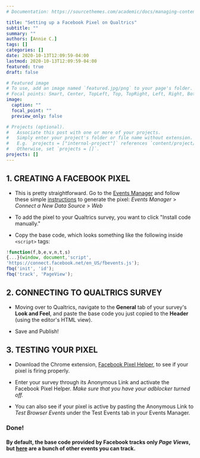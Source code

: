 ```yaml
---
# Documentation: https://sourcethemes.com/academic/docs/managing-content/

title: "Setting up a Facebook Pixel on Qualtrics"
subtitle: ""
summary: ""
authors: [Annie C.]
tags: []
categories: []
date: 2020-10-13T12:09:59-04:00
lastmod: 2020-10-13T12:09:59-04:00
featured: true
draft: false

# Featured image
# To use, add an image named `featured.jpg/png` to your page's folder.
# Focal points: Smart, Center, TopLeft, Top, TopRight, Left, Right, BottomLeft, Bottom, BottomRight.
image:
  caption: ""
  focal_point: ""
  preview_only: false

# Projects (optional).
#   Associate this post with one or more of your projects.
#   Simply enter your project's folder or file name without extension.
#   E.g. `projects = ["internal-project"]` references `content/project/deep-learning/index.md`.
#   Otherwise, set `projects = []`.
projects: []
---
```



  ## 1. CREATING A FACEBOOK PIXEL
  
  - This is pretty straightforward. Go to the [Events Manager](https://www.facebook.com/events_manager2/list/pixel/3271211936235421/overview?act=243922916906371) and follow these simple [instructions](https://www.facebook.com/business/help/952192354843755?id=1205376682832142) to generate the pixel: _Events Manager_ > _Connect a New Data Source_ > _Web_ 
  
  - To add the pixel to your Qualtrics survey, you want to click "Install code manually."
  
  - Copy the base code, which looks something like the following inside ``<script>`` tags:
  
  ```js
!function(f,b,e,v,n,t,s)
{...}(window, document,'script',
'https://connect.facebook.net/en_US/fbevents.js');
fbq('init', 'id');
fbq('track', 'PageView');
```

  ## 2. CONNECTING TO QUALTRICS SURVEY
  
  - Moving over to Qualtrics, navigate to the __General__ tab of your survey's __Look and Feel__, and paste the base code you just copied to the __Header__ (using the editor's HTML view).

  
  - Save and Publish!
  
  
  ## 3. TESTING YOUR PIXEL
  
  - Download the Chrome extension, [Facebook Pixel Helper](https://chrome.google.com/webstore/detail/facebook-pixel-helper/fdgfkebogiimcoedlicjlajpkdmockpc?hl=en), to see if your pixel is firing properly. 
  
  - Enter your survey through its Anonymous Link and activate the Facebook Pixel Helper. _Make sure that you have your adblocker turned off._
  
  - You can also see if your pixel is active by pasting the Anonymous Link to _Test Browser Events_ under the Test Events tab in your Events Manager.
  
  
  ### Done!
  
  #### By default, the base code provided by Facebook tracks only *Page Views*, but [here](https://developers.facebook.com/docs/facebook-pixel/implementation/conversion-tracking) are a bunch of other events you can track.
  
